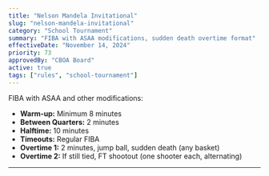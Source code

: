 ```yaml
---
title: "Nelson Mandela Invitational"
slug: "nelson-mandela-invitational"
category: "School Tournament"
summary: "FIBA with ASAA modifications, sudden death overtime format"
effectiveDate: "November 14, 2024"
priority: 73
approvedBy: "CBOA Board"
active: true
tags: ["rules", "school-tournament"]
---
```



FIBA with ASAA and other modifications:

- **Warm-up:** Minimum 8 minutes
- **Between Quarters:** 2 minutes
- **Halftime:** 10 minutes
- **Timeouts:** Regular FIBA
- **Overtime 1:** 2 minutes, jump ball, sudden death (any basket)
- **Overtime 2:** If still tied, FT shootout (one shooter each, alternating)

---